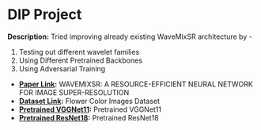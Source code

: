 # DIP Project

**Description:** Tried improving already existing WaveMixSR architecture by -
1) Testing out different wavelet families
2) Using Different Pretrained Backbones
3) Using Adversarial Training

- **[Paper Link](https://arxiv.org/pdf/2307.00430):** WAVEMIXSR: A RESOURCE-EFFICIENT NEURAL NETWORK FOR IMAGE SUPER-RESOLUTION
- **[Dataset Link](https://www.kaggle.com/datasets/olgabelitskaya/flower-color-images?select=flowers):** Flower Color Images Dataset
- **[Pretrained VGGNet11](https://download.pytorch.org/models/vgg11-8a719046.pth):** Pretrained VGGNet11
- **[Pretrained ResNet18](https://download.pytorch.org/models/resnet18-f37072fd.pth):** Pretrained ResNet18
